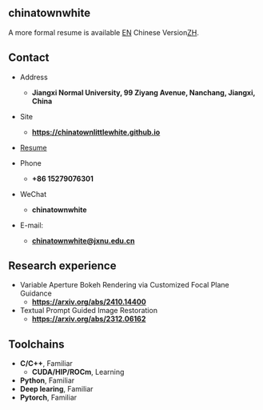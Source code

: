 ## chinatownwhite

A more formal resume is available [EN](https://chinatownlittlewhite.github.io/about_EN.html)
Chinese Version[ZH](https://chinatownlittlewhite.github.io/about_ZH.html).

<!-- .slide -->
## Contact

- Address
  - **Jiangxi Normal University, 99 Ziyang Avenue, Nanchang, Jiangxi, China**
- Site
  - **<https://chinatownlittlewhite.github.io>**
- [Resume]()


- Phone
  - **+86 15279076301**
- WeChat
  - **chinatownwhite**
- E-mail:
  - **[chinatownwhite@jxnu.edu.cn](mailto:chinatownwhite@jxnu.edu.cn)**


<!-- .slide -->


## Research experience

- Variable Aperture Bokeh Rendering via Customized Focal Plane Guidance
  - **https://arxiv.org/abs/2410.14400**
- Textual Prompt Guided Image Restoration
  - **https://arxiv.org/abs/2312.06162**


## Toolchains


- **C/C++**, Familiar
  - **CUDA/HIP/ROCm**, Learning
- **Python**, Familiar
- **Deep learing**, Familiar
- **Pytorch**, Familiar
